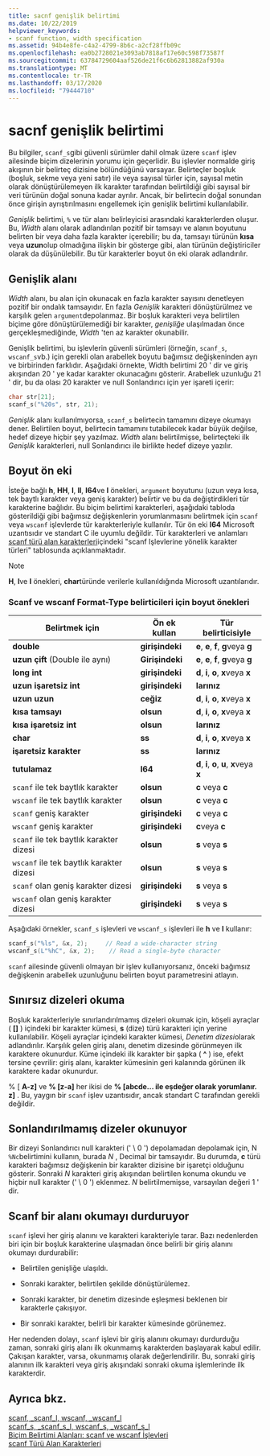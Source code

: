 ```yaml
---
title: sacnf genişlik belirtimi
ms.date: 10/22/2019
helpviewer_keywords:
- scanf function, width specification
ms.assetid: 94b4e8fe-c4a2-4799-8b6c-a2cf28ffb09c
ms.openlocfilehash: ea0b2728021e3093ab7818af17e60c598f73587f
ms.sourcegitcommit: 63784729604aaf526de21f6c6b62813882af930a
ms.translationtype: MT
ms.contentlocale: tr-TR
ms.lasthandoff: 03/17/2020
ms.locfileid: "79444710"
---
```

# <a name="scanf-width-specification"></a>sacnf genişlik belirtimi

Bu bilgiler, `scanf_s`gibi güvenli sürümler dahil olmak üzere `scanf` işlev ailesinde biçim dizelerinin yorumu için geçerlidir. Bu işlevler normalde giriş akışının bir belirteç dizisine bölündüğünü varsayar. Belirteçler boşluk (boşluk, sekme veya yeni satır) ile veya sayısal türler için, sayısal metin olarak dönüştürülemeyen ilk karakter tarafından belirtildiği gibi sayısal bir veri türünün doğal sonuna kadar ayrılır. Ancak, bir belirtecin doğal sonundan önce girişin ayrıştırılmasını engellemek için genişlik belirtimi kullanılabilir.

*Genişlik* belirtimi, `%` ve tür alanı belirleyicisi arasındaki karakterlerden oluşur. Bu, *Width* alanı olarak adlandırılan pozitif bir tamsayı ve alanın boyutunu belirten bir veya daha fazla karakter içerebilir; bu da, tamsayı türünün **kısa** veya **uzun**olup olmadığına ilişkin bir gösterge gibi, alan türünün değiştiriciler olarak da düşünülebilir. Bu tür karakterler boyut ön eki olarak adlandırılır.

## <a name="the-width-field"></a>Genişlik alanı

*Width* alanı, bu alan için okunacak en fazla karakter sayısını denetleyen pozitif bir ondalık tamsayıdır. En fazla *Genişlik* karakteri dönüştürülmez ve karşılık gelen `argument`depolanmaz. Bir boşluk karakteri veya belirtilen biçime göre dönüştürülemediği bir karakter, *genişliğe* ulaşılmadan önce gerçekleşmediğinde, *Width* 'ten az karakter okunabilir.

Genişlik belirtimi, bu işlevlerin güvenli sürümleri (örneğin, `scanf_s`, `wscanf_s`vb.) için gerekli olan arabellek boyutu bağımsız değişkeninden ayrı ve birbirinden farklıdır. Aşağıdaki örnekte, Width belirtimi 20 ' dir ve giriş akışından 20 ' ye kadar karakter okunacağını gösterir. Arabellek uzunluğu 21 ' dir, bu da olası 20 karakter ve null Sonlandırıcı için yer işareti içerir:

```C
char str[21];
scanf_s("%20s", str, 21);
```

*Genişlik* alanı kullanılmıyorsa, `scanf_s` belirtecin tamamını dizeye okumayı dener. Belirtilen boyut, belirtecin tamamını tutabilecek kadar büyük değilse, hedef dizeye hiçbir şey yazılmaz. *Width* alanı belirtilmişse, belirteçteki ilk *Genişlik* karakterleri, null Sonlandırıcı ile birlikte hedef dizeye yazılır.

## <a name="the-size-prefix"></a>Boyut ön eki

İsteğe bağlı **h**, **HH**, **l**, **ll**, **I64**ve **l** önekleri, `argument` boyutunu (uzun veya kısa, tek baytlı karakter veya geniş karakter) belirtir ve bu da değiştirdikleri tür karakterine bağlıdır. Bu biçim belirtimi karakterleri, aşağıdaki tabloda gösterildiği gibi bağımsız değişkenlerin yorumlanmasını belirtmek için `scanf` veya `wscanf` işlevlerde tür karakterleriyle kullanılır. Tür ön eki **I64** Microsoft uzantısıdır ve standart C ile uyumlu değildir. Tür karakterleri ve anlamları [scanf türü alan karakterleri](../c-runtime-library/scanf-type-field-characters.md)içindeki "scanf Işlevlerine yönelik karakter türleri" tablosunda açıklanmaktadır.

> [!NOTE]
> **H**, **l**ve **l** önekleri, **char**türünde verilerle kullanıldığında Microsoft uzantılarıdır.

### <a name="size-prefixes-for-scanf-and-wscanf-format-type-specifiers"></a>Scanf ve wscanf Format-Type belirticileri için boyut önekleri

|Belirtmek için|Ön ek kullan|Tür belirticisiyle|
|----------------|----------------|-------------------------|
|**double**|**girişindeki**|**e**, **e**, **f**, **g**veya **g**|
|**uzun çift** (Double ile aynı)|**Girişindeki**|**e**, **e**, **f**, **g**veya **g**|
|**long int**|**girişindeki**|**d**, **i**, **o**, **x**veya **x**|
|**uzun işaretsiz int**|**girişindeki**|**larınız**|
|**uzun uzun**|**ceğiz**|**d**, **i**, **o**, **x**veya **x**|
|**kısa tamsayı**|**olsun**|**d**, **i**, **o**, **x**veya **x**|
|**kısa işaretsiz int**|**olsun**|**larınız**|
|**char**|**ss**|**d**, **i**, **o**, **x**veya **x**|
|**işaretsiz karakter**|**ss**|**larınız**|
|**tutulamaz**|**I64**|**d**, **i**, **o**, **u**, **x**veya **x**|
|`scanf` ile tek baytlık karakter|**olsun**|**c** veya **c**|
|`wscanf` ile tek baytlık karakter|**olsun**|**c** veya **c**|
|`scanf` geniş karakter|**girişindeki**|**c** veya **c**|
|`wscanf` geniş karakter|**girişindeki**|**c**veya **c**|
|`scanf` ile tek baytlık karakter dizesi|**olsun**|**s** veya **s**|
|`wscanf` ile tek baytlık karakter dizesi|**olsun**|**s** veya **s**|
|`scanf` olan geniş karakter dizesi|**girişindeki**|**s** veya **s**|
|`wscanf` olan geniş karakter dizesi|**girişindeki**|**s** veya **s**|

Aşağıdaki örnekler, `scanf_s` işlevleri ve `wscanf_s` işlevleri ile **h** ve **l** kullanır:

```C
scanf_s("%ls", &x, 2);     // Read a wide-character string
wscanf_s(L"%hC", &x, 2);    // Read a single-byte character
```

`scanf` ailesinde güvenli olmayan bir işlev kullanıyorsanız, önceki bağımsız değişkenin arabellek uzunluğunu belirten boyut parametresini atlayın.

## <a name="reading-undelimited-strings"></a>Sınırsız dizeleri okuma

Boşluk karakterleriyle sınırlandırılmamış dizeleri okumak için, köşeli ayraçlar ( **[]** ) içindeki bir karakter kümesi, **s** (dize) türü karakteri için yerine kullanılabilir. Köşeli ayraçlar içindeki karakter kümesi, *Denetim dizesi*olarak adlandırılır. Karşılık gelen giriş alanı, denetim dizesinde görünmeyen ilk karaktere okunurdur. Küme içindeki ilk karakter bir şapka ( **^** ) ise, efekt tersine çevrilir: giriş alanı, karakter kümesinin geri kalanında görünen ilk karaktere kadar okunurdur.

% [ **A-z]** ve **% [z-a]** her ikisi de **% [abcde... ile eşdeğer olarak yorumlanır. z]** . Bu, yaygın bir `scanf` işlev uzantısıdır, ancak standart C tarafından gerekli değildir.

## <a name="reading-unterminated-strings"></a>Sonlandırılmamış dizeler okunuyor

Bir dizeyi Sonlandırıcı null karakteri (' \ 0 ') depolamadan depolamak için, N `%Nc`belirtimini kullanın, burada *N* , Decimal bir tamsayıdır. Bu durumda, **c** türü karakteri bağımsız değişkenin bir karakter dizisine bir işaretçi olduğunu gösterir. Sonraki *N* karakteri giriş akışından belirtilen konuma okundu ve hiçbir null karakter (' \ 0 ') eklenmez. *N* belirtilmemişse, varsayılan değeri 1 ' dir.

## <a name="when-scanf-stops-reading-a-field"></a>Scanf bir alanı okumayı durduruyor

`scanf` işlevi her giriş alanını ve karakteri karakteriyle tarar. Bazı nedenlerden biri için bir boşluk karakterine ulaşmadan önce belirli bir giriş alanını okumayı durdurabilir:

- Belirtilen genişliğe ulaşıldı.

- Sonraki karakter, belirtilen şekilde dönüştürülemez.

- Sonraki karakter, bir denetim dizesinde eşleşmesi beklenen bir karakterle çakışıyor.

- Bir sonraki karakter, belirli bir karakter kümesinde görünemez.

Her nedenden dolayı, `scanf` işlevi bir giriş alanını okumayı durdurduğu zaman, sonraki giriş alanı ilk okunmamış karakterden başlayarak kabul edilir. Çakışan karakter, varsa, okunmamış olarak değerlendirilir. Bu, sonraki giriş alanının ilk karakteri veya giriş akışındaki sonraki okuma işlemlerinde ilk karakterdir.

## <a name="see-also"></a>Ayrıca bkz.

[scanf, _scanf_l, wscanf, _wscanf_l](../c-runtime-library/reference/scanf-scanf-l-wscanf-wscanf-l.md)<br/>
[scanf_s, _scanf_s_l, wscanf_s, _wscanf_s_l](../c-runtime-library/reference/scanf-s-scanf-s-l-wscanf-s-wscanf-s-l.md)<br/>
[Biçim Belirtimi Alanları: scanf ve wscanf İşlevleri](../c-runtime-library/format-specification-fields-scanf-and-wscanf-functions.md)<br/>
[scanf Türü Alan Karakterleri](../c-runtime-library/scanf-type-field-characters.md)<br/>
